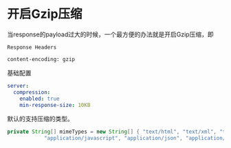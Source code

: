# 开启Gzip压缩
当response的payload过大的时候，一个最方便的办法就是开启Gzip压缩，即
```
Response Headers

content-encoding: gzip
```

基础配置
```yaml
server:
  compression:
    enabled: true
    min-response-size: 10KB
```

默认的支持压缩的类型。
```java
private String[] mimeTypes = new String[] { "text/html", "text/xml", "text/plain", "text/css", "text/javascript",
			"application/javascript", "application/json", "application/xml" };
```